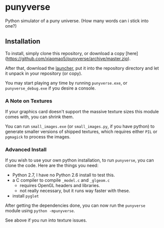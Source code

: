 punyverse
=========

Python simulator of a puny universe. (How many words can i stick into one?)

Installation
------------

To install, simply clone this repository, or download a copy [here]
(https://github.com/xiaomao5/punyverse/archive/master.zip).

After that, download the [launcher](https://github.com/xiaomao5/punyverse/releases/download/launcher0.3/launcher.exe),
put it into the repository directory and let it unpack in your repository (or copy).

You may start playing any time by running `punyverse.exe`, or `punyverse_debug.exe` if you desire a console.

### A Note on Textures

If your graphics card doesn't support the massive texture sizes this module comes with, you can shrink them.

You can run `small_images.exe` (or `small_images.py`, if you have python) to generate smaller versions of
shipped textures, which requires either `PIL` or `pgmagick` to process the images.

### Advanced Install

If you wish to use your own python installation, to run `punyverse`, you can clone the code.
Here are the things you need:

* Python 2.7, I have no Python 2.6 install to test this.
* a C compiler to compile `_model.c` and `_glgeom.c`
  * requires OpenGL headers and libraries.
  * not really necessary, but it runs way faster with these.
* install `pyglet`

After getting the dependencies done, you can now run the `punyverse` module using `python -mpunyverse`.

See above if you run into texture issues.
